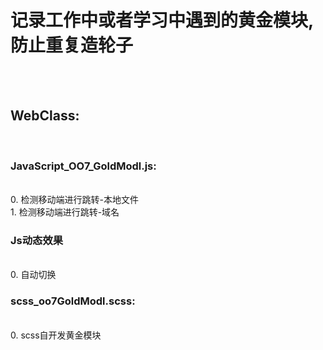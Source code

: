 
<h1>记录工作中或者学习中遇到的黄金模块,防止重复造轮子</h1>
<br />
<br />
<h2>WebClass:</h2><br />
	<h3>JavaScript_OO7_GoldModl.js:</h3> <br />
		0.	检测移动端进行跳转-本地文件 <br />
		1.	检测移动端进行跳转-域名 <br />
	<h3>Js动态效果</h3> <br />
		0.	自动切换
	<h3>scss_oo7GoldModl.scss:</h3> <br />
		0. scss自开发黄金模块